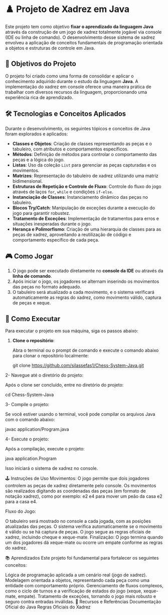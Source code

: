 # ♟️ Projeto de Xadrez em Java

Este projeto tem como objetivo **fixar o aprendizado da linguagem Java** através da construção de um jogo de xadrez totalmente jogável via console (IDE ou linha de comando). O desenvolvimento desse sistema de xadrez envolveu a aplicação de conceitos fundamentais de programação orientada a objetos e estruturas de controle em Java.

## 🎯 Objetivos do Projeto

O projeto foi criado como uma forma de consolidar e aplicar o conhecimento adquirido durante o estudo da linguagem **Java**. A implementação do xadrez em console oferece uma maneira prática de trabalhar com diversos recursos da linguagem, proporcionando uma experiência rica de aprendizado.

## 🛠️ Tecnologias e Conceitos Aplicados

Durante o desenvolvimento, os seguintes tópicos e conceitos de Java foram explorados e aplicados:

- **Classes e Objetos**: Criação de classes representando as peças e o tabuleiro, com atributos e comportamentos específicos.
- **Métodos**: Definição de métodos para controlar o comportamento das peças e a lógica do jogo.
- **Listas**: Uso da coleção `List` para gerenciar as peças capturadas e os movimentos.
- **Matrizes**: Representação do tabuleiro de xadrez utilizando uma matriz bidimensional.
- **Estruturas de Repetição e Controle de Fluxo**: Controle do fluxo do jogo através de laços `for`, `while` e condições `if-else`.
- **Instanciação de Classes**: Instanciamento dinâmico das peças no tabuleiro.
- **Blocos Try/Catch**: Manipulação de exceções durante a execução do jogo para garantir robustez.
- **Tratamento de Exceções**: Implementação de tratamentos para erros e situações inesperadas durante o jogo.
- **Herança e Polimorfismo**: Criação de uma hierarquia de classes para as peças de xadrez, aproveitando a reutilização de código e comportamento específico de cada peça.

## 🎮 Como Jogar

1. O jogo pode ser executado diretamente no **console da IDE** ou através da **linha de comando**.
2. Após iniciar o jogo, os jogadores se alternam inserindo os movimentos das peças no formato adequado.
3. O tabuleiro será atualizado a cada movimento, e o sistema verificará automaticamente as regras do xadrez, como movimento válido, captura de peças e xeque.

## 🚀 Como Executar

Para executar o projeto em sua máquina, siga os passos abaixo:

1. **Clone o repositório**:
   
   Abra o terminal ou o prompt de comando e execute o comando abaixo para clonar o repositório localmente:
   
   git clone https://github.com/silassefas1/Chess-System-Java.git
   
2- Navegue até o diretório do projeto:

Após o clone ser concluído, entre no diretório do projeto:

cd Chess-System-Java

3- Compile o projeto:

Se você estiver usando o terminal, você pode compilar os arquivos Java com o comando abaixo:

javac application/Program.java

4- Execute o projeto:

Após a compilação, execute o projeto:

java application.Program

Isso iniciará o sistema de xadrez no console.

🕹️ Instruções de Uso
Movimentos: O jogo permite que dois jogadores controlem as peças de xadrez diretamente pelo console. Os movimentos são realizados digitando as coordenadas das peças (em formato de notação xadrez), como por exemplo: e2 e4 para mover um peão da casa e2 para a casa e4.

Fluxo do Jogo:

O tabuleiro será mostrado no console a cada jogada, com as posições atualizadas das peças.
O sistema verifica automaticamente se o movimento é válido ou se há captura de peças.
O jogo segue as regras oficiais de xadrez, incluindo cheque e xeque-mate.
Finalização: O jogo termina quando um dos jogadores dá xeque-mate ou ocorre um empate conforme as regras do xadrez.

📚 Aprendizados
Este projeto foi fundamental para fortalecer os seguintes conceitos:

Lógica de programação aplicada a um cenário real (jogo de xadrez).
Modelagem orientada a objetos, representando cada peça como uma entidade com comportamento próprio.
Gerenciamento de fluxos complexos, como o ciclo de turnos e a verificação de estados do jogo (xeque, xeque-mate, empate).
Tratamento de exceções, tornando o jogo mais robusto e seguro contra entradas inválidas.
🔗 Recursos e Referências
Documentação Oficial do Java
Regras Oficiais do Xadrez
